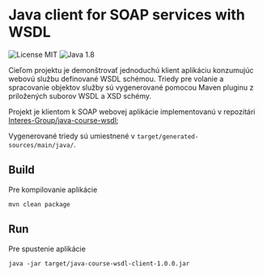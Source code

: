 # Java client for SOAP services with WSDL
![License MIT](https://img.shields.io/badge/License-MIT-green)
![Java 1.8](https://img.shields.io/badge/Java-1.8-blue)

Cieľom projektu je demonštrovať jednoduchú klient aplikáciu konzumujúc webovú službu definované WSDL schémou.
Triedy pre volanie a spracovanie objektov služby sú vygenerované pomocou Maven pluginu z priložených suborov WSDL a XSD schémy.

Projekt je klientom k SOAP webovej aplikácie implementovanú v repozitári [Interes-Group/java-course-wsdl](https://github.com/Interes-Group/java-course-wsdl);

Vygenerované triedy sú umiestnené v `target/generated-sources/main/java/`.

## Build
Pre kompilovanie aplikácie
```
mvn clean package
```

## Run
Pre spustenie aplikácie
```
java -jar target/java-course-wsdl-client-1.0.0.jar
```
